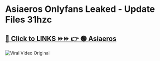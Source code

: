 
 # Asiaeros Onlyfans Leaked - Update Files 31hzc

## <h2><a href="https://clipsfans.com/Asiaeros&ref=git">🔗 Click to LINKS ⏩⏩ 👉 🟢 Asiaeros </a></h2>

<a href="https://clipsfans.com/Asiaeros&ref=git" rel="nofollow" data-target="animated-image.originalLink"><img src="https://i.ibb.co.com/xMMVF88/686577567.gif" alt="Viral Video Original" style="max-width: 100%; display: inline-block;" data-target="animated-image.originalImage"></a>

